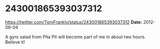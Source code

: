 # 243001865393037312
https://twitter.com/TomFrankly/status/243001865393037312
**Date:** 2012-09-04

A gyro salad from Pita Pit will become part of me in about two hours. Believe it!
